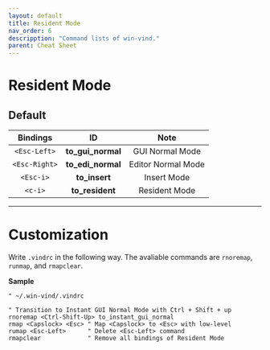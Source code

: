 ```yaml
---
layout: default
title: Resident Mode
nav_order: 6
descripption: "Command lists of win-vind."
parent: Cheat Sheet
---
```


# Resident Mode

## Default

|Bindings|ID|Note|
|:---:|:---:|:---:|
|`<Esc-Left>`|**to_gui_normal**|GUI Normal Mode|
|`<Esc-Right>`|**to_edi_normal**|Editor Normal Mode|
|`<Esc-i>`|**to_insert**|Insert Mode|
|`<c-i>`|**to_resident**|Resident Mode|

<hr>

# Customization

Write `.vindrc` in the following way. The avaliable commands are `rnoremap`, `runmap`, and `rmapclear`.

**Sample**
```vim
" ~/.win-vind/.vindrc

" Transition to Instant GUI Normal Mode with Ctrl + Shift + up
rnoremap <Ctrl-Shift-Up> to_instant_gui_normal
rmap <Capslock> <Esc> " Map <Capslock> to <Esc> with low-level
rumap <Esc-Left>      " Delete <Esc-Left> command
rmapclear             " Remove all bindings of Resident Mode
```

<br>
<br>
<br>
<br>
